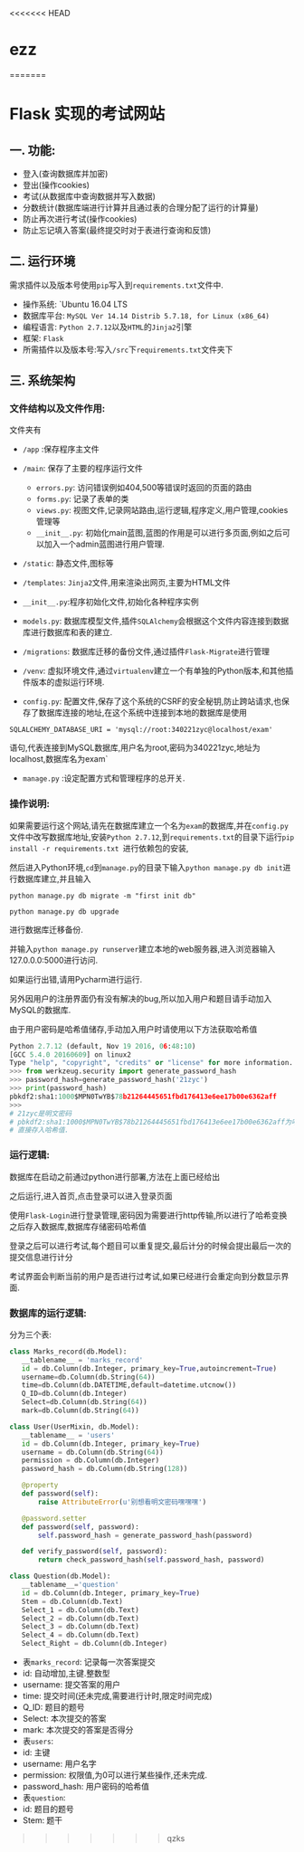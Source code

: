 <<<<<<< HEAD
# ezz
=======
# Flask 实现的考试网站


## 一. 功能:

* 登入(查询数据库并加密)
* 登出(操作cookies)
* 考试(从数据库中查询数据并写入数据)
* 分数统计(数据库端进行计算并且通过表的合理分配了运行的计算量)
* 防止再次进行考试(操作cookies)
* 防止忘记填入答案(最终提交时对于表进行查询和反馈)

## 二. 运行环境

需求插件以及版本号使用`pip`写入到`requirements.txt`文件中.

* 操作系统: `Ubuntu 16.04 LTS
* 数据库平台: `MySQL Ver 14.14 Distrib 5.7.18, for Linux (x86_64) `
* 编程语言: `Python 2.7.12`以及`HTML`的`Jinja2`引擎
* 框架: `Flask`
* 所需插件以及版本号:写入`/src`下`requirements.txt`文件夹下

## 三. 系统架构

### 文件结构以及文件作用:

文件夹有

* `/app` :保存程序主文件

 * `/main`: 保存了主要的程序运行文件
   * `errors.py`: 访问错误例如404,500等错误时返回的页面的路由
   * `forms.py`: 记录了表单的类
   * `views.py`: 视图文件,记录网站路由,运行逻辑,程序定义,用户管理,cookies管理等
   * `__init__.py`: 初始化main蓝图,蓝图的作用是可以进行多页面,例如之后可以加入一个admin蓝图进行用户管理.
 * `/static`: 静态文件,图标等
 * `/templates`: `Jinja2`文件,用来渲染出网页,主要为HTML文件
 * `__init__.py`:程序初始化文件,初始化各种程序实例
 * `models.py`: 数据库模型文件,插件`SQLAlchemy`会根据这个文件内容连接到数据库进行数据库和表的建立.

* `/migrations`: 数据库迁移的备份文件,通过插件`Flask-Migrate`进行管理

* `/venv`: 虚拟环境文件,通过`virtualenv`建立一个有单独的Python版本,和其他插件版本的虚拟运行环境.

* `config.py`: 配置文件,保存了这个系统的CSRF的安全秘钥,防止跨站请求,也保存了数据库连接的地址,在这个系统中连接到本地的数据库是使用

 `SQLALCHEMY_DATABASE_URI = 'mysql://root:340221zyc@localhost/exam'`

 语句,代表连接到MySQL数据库,用户名为root,密码为340221zyc,地址为localhost,数据库名为exam`

* `manage.py` :设定配置方式和管理程序的总开关.

### 操作说明:

如果需要运行这个网站,请先在数据库建立一个名为`exam`的数据库,并在`config.py`文件中改写数据库地址,安装`Python 2.7.12`,到`requirements.txt`的目录下运行`pip install -r requirements.txt `进行依赖包的安装,

然后进入Python环境,`cd`到`manage.py`的目录下输入`python manage.py db init`进行数据库建立,并且输入

`python manage.py db migrate -m "first init db"`

`python manage.py db upgrade`

进行数据库迁移备份.

并输入`python manage.py runserver`建立本地的web服务器,进入浏览器输入127.0.0.0:5000进行访问.

如果运行出错,请用Pycharm进行运行.

另外因用户的注册界面仍有没有解决的bug,所以加入用户和题目请手动加入MySQL的数据库.

由于用户密码是哈希值储存,手动加入用户时请使用以下方法获取哈希值

```python
Python 2.7.12 (default, Nov 19 2016, 06:48:10)
[GCC 5.4.0 20160609] on linux2
Type "help", "copyright", "credits" or "license" for more information.
>>> from werkzeug.security import generate_password_hash
>>> password_hash=generate_password_hash('21zyc')
>>> print(password_hash)
pbkdf2:sha1:1000$MPN0TwYB$78b21264445651fbd176413e6ee17b00e6362aff
>>>
# 21zyc是明文密码
# pbkdf2:sha1:1000$MPN0TwYB$78b21264445651fbd176413e6ee17b00e6362aff为哈希值
# 直接存入哈希值.
```



### 运行逻辑:

数据库在启动之前通过python进行部署,方法在上面已经给出

之后运行,进入首页,点击登录可以进入登录页面

使用`Flask-Login`进行登录管理,密码因为需要进行http传输,所以进行了哈希变换之后存入数据库,数据库存储密码哈希值

登录之后可以进行考试,每个题目可以重复提交,最后计分的时候会提出最后一次的提交信息进行计分

考试界面会判断当前的用户是否进行过考试,如果已经进行会重定向到分数显示界面.

### 数据库的运行逻辑:

分为三个表:

```python
class Marks_record(db.Model):
   __tablename__ = 'marks_record'
   id = db.Column(db.Integer, primary_key=True,autoincrement=True)
   username=db.Column(db.String(64))
   time=db.Column(db.DATETIME,default=datetime.utcnow())
   Q_ID=db.Column(db.Integer)
   Select=db.Column(db.String(64))
   mark=db.Column(db.String(64))

class User(UserMixin, db.Model):
   __tablename__ = 'users'
   id = db.Column(db.Integer, primary_key=True)
   username = db.Column(db.String(64))
   permission = db.Column(db.Integer)
   password_hash = db.Column(db.String(128))

   @property
   def password(self):
       raise AttributeError(u'别想看明文密码嘿嘿嘿')

   @password.setter
   def password(self, password):
       self.password_hash = generate_password_hash(password)

   def verify_password(self, password):
       return check_password_hash(self.password_hash, password)

class Question(db.Model):
   __tablename__='question'
   id = db.Column(db.Integer, primary_key=True)
   Stem = db.Column(db.Text)
   Select_1 = db.Column(db.Text)
   Select_2 = db.Column(db.Text)
   Select_3 = db.Column(db.Text)
   Select_4 = db.Column(db.Text)
   Select_Right = db.Column(db.Integer)
```

* 表`marks_record`: 记录每一次答案提交
 * id: 自动增加,主键.整数型
 * username: 提交答案的用户
 * time: 提交时间(还未完成,需要进行计时,限定时间完成)
 * Q_ID: 题目的题号
 * Select: 本次提交的答案
 * mark: 本次提交的答案是否得分
* 表`users`:
 * id: 主键
 * username: 用户名字
 * permission: 权限值,为0可以进行某些操作,还未完成.
 * password_hash: 用户密码的哈希值
* 表`question`:
 * id: 题目的题号
 * Stem: 题干
>>>>>>> qzks
